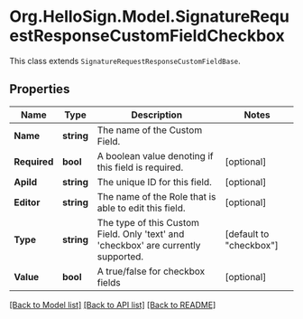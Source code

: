 # Org.HelloSign.Model.SignatureRequestResponseCustomFieldCheckbox
This class extends `SignatureRequestResponseCustomFieldBase`.

## Properties

Name | Type | Description | Notes
------------ | ------------- | ------------- | -------------
**Name** | **string** |  The name of the Custom Field.  | 
**Required** | **bool** |  A boolean value denoting if this field is required.  | [optional] 
**ApiId** | **string** |  The unique ID for this field.  | [optional] 
**Editor** | **string** |  The name of the Role that is able to edit this field.  | [optional] 
**Type** | **string** |  The type of this Custom Field. Only &#39;text&#39; and &#39;checkbox&#39; are currently supported.  | [default to "checkbox"]
**Value** | **bool** |  A true/false for checkbox fields  | [optional] 

[[Back to Model list]](../README.md#documentation-for-models) [[Back to API list]](../README.md#documentation-for-api-endpoints) [[Back to README]](../README.md)


